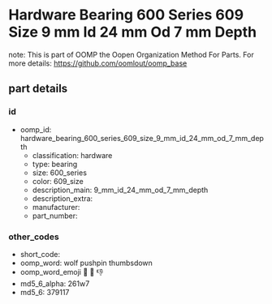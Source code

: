 # Hardware Bearing 600 Series 609 Size 9 mm Id 24 mm Od 7 mm Depth  

note: This is part of OOMP the Oopen Organization Method For Parts. For more details: https://github.com/oomlout/oomp_base

##  part details





### id
* oomp_id: hardware_bearing_600_series_609_size_9_mm_id_24_mm_od_7_mm_depth
  * classification: hardware
  * type: bearing
  * size: 600_series
  * color: 609_size
  * description_main: 9_mm_id_24_mm_od_7_mm_depth
  * description_extra: 
  * manufacturer: 
  * part_number: 

### other_codes
* short_code: 
* oomp_word: wolf pushpin thumbsdown
* oomp_word_emoji :wolf: :pushpin: :thumbsdown:
* md5_6_alpha: 261w7
* md5_6: 379117